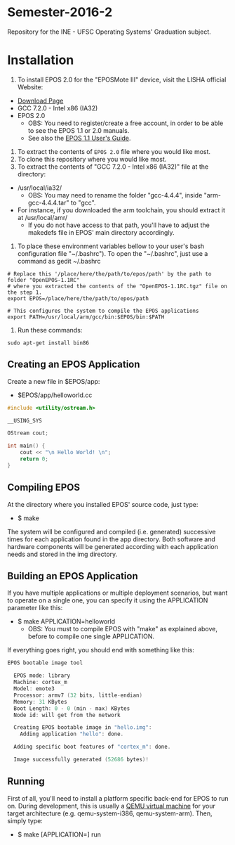 Semester-2016-2
===============



Repository for the INE - UFSC Operating Systems' Graduation subject.


# Installation

1. To install EPOS 2.0 for the "EPOSMote III" device, visit the LISHA official Website:
  * [Download Page](https://epos.lisha.ufsc.br/EPOS+Software)
  * GCC 7.2.0 - Intel x86 (IA32)
  * EPOS 2.0
    * OBS:
      You need to register/create a free account,
      in order to be able to see the EPOS 1.1 or 2.0 manuals.
    * See also the [EPOS 1.1 User's Guide](http://epos.lisha.ufsc.br/EPOS+User+Guide).

1. To extract the contents of `EPOS 2.0` file where you would like most.
1. To clone this repository where you would like most.
1. To extract the contents of "GCC 7.2.0 - Intel x86 (IA32)" file at the directory:
  * /usr/local/ia32/
    * OBS:
      You may need to rename the folder "gcc-4.4.4",
      inside "arm-gcc-4.4.4.tar" to "gcc".
  * For instance,
    if you downloaded the arm toolchain,
    you should extract it at /usr/local/amr/
    * If you do not have access to that path,
      you'll have to adjust the makedefs file in EPOS' main directory accordingly.
1. To place these environment variables bellow  to your user's bash configuration file "\~/.bashrc").
   To open the "\~/.bashrc",
   just use a command as gedit \~/.bashrc
```
# Replace this '/place/here/the/path/to/epos/path' by the path to folder "OpenEPOS-1.1RC"
# where you extracted the contents of the "OpenEPOS-1.1RC.tgz" file on the step 1.
export EPOS=/place/here/the/path/to/epos/path

# This configures the system to compile the EPOS applications
export PATH=/usr/local/arm/gcc/bin:$EPOS/bin:$PATH
```
1. Run these commands:
```
sudo apt-get install bin86
```



## Creating an EPOS Application

Create a new file in $EPOS/app:
* $EPOS/app/helloworld.cc

```cpp
#include <utility/ostream.h>

__USING_SYS

OStream cout;

int main() {
    cout << "\n Hello World! \n";
    return 0;
}
```



## Compiling EPOS

At the directory where you installed EPOS' source code, just type:
* $ make

The system will be configured and compiled (i.e. generated) successive times for each
application found in the app directory. Both software and hardware components will be
generated according with each application needs and stored in the img directory.



## Building an EPOS Application
If you have multiple applications or multiple deployment scenarios, but want to operate
on a single one, you can specify it using the APPLICATION parameter like this:
* $ make APPLICATION=helloworld
  * OBS: You must to compile EPOS with "make" as explained above,
before to compile one single APPLICATION.

If everything goes right, you should end with something like this:
```cpp
EPOS bootable image tool

  EPOS mode: library
  Machine: cortex_m
  Model: emote3
  Processor: armv7 (32 bits, little-endian)
  Memory: 31 KBytes
  Boot Length: 0 - 0 (min - max) KBytes
  Node id: will get from the network

  Creating EPOS bootable image in "hello.img":
    Adding application "hello": done.

  Adding specific boot features of "cortex_m": done.

  Image successfully generated (52686 bytes)!
```



## Running

First of all, you'll need to install a platform specific back-end for
EPOS to run on. During development, this is usually a
[QEMU virtual machine](http://www.qemu.org/) for your target architecture
(e.g. qemu-system-i386, qemu-system-arm). Then, simply type:
* $ make [APPLICATION=<application>] run










